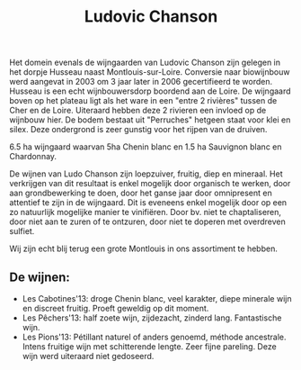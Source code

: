 ﻿---
title:  Ludovic Chanson
huis:   Dom. Chanson
regio:  A.O.C. Montlouis-sur-Loire
photo:  chanson.jpg
layout: wijnhuis 

wijnen:
    - naam: Les Cabotines'13
      ref:   
      app: A.O.C. Montlouis
      type: Blanc sec
      cep:  Chenin blanc
      prijs: €12.83
    
    - naam: Les Pêchers'13
      ref:   
      app:  A.O.C. Montlouis  
      type: Blanc sec tendre
      cep:  Chenin blanc
      prijs: €13.38
    
    - naam: Les Pions'13
      ref:   
      app:  A.O.C. Montlouis
      type: Pétillant Naturel
      cep:  Chenin blanc
      prijs: €13.98
      
---
Het domein evenals de wijngaarden van Ludovic Chanson zijn gelegen in het dorpje Husseau naast Montlouis-sur-Loire. Conversie naar biowijnbouw werd aangevat in 2003 om 3 jaar later in 2006 
gecertifieerd te worden. Husseau is een echt wijnbouwersdorp boordend aan de Loire. De wijngaard boven op het plateau ligt als het ware in een "entre 2 rivières" tussen de Cher en de Loire.
Uiteraard hebben deze 2 rivieren een invloed op de wijnbouw hier. De bodem bestaat uit "Perruches" hetgeen staat voor klei en silex. Deze ondergrond is zeer gunstig voor het rijpen van de druiven.

6.5 ha wijngaard waarvan 5ha Chenin blanc en 1.5 ha Sauvignon blanc en Chardonnay.

De wijnen van Ludo Chanson zijn loepzuiver, fruitig, diep en mineraal. Het verkrijgen van dit resultaat is enkel mogelijk door organisch te werken, door aan grondbewerking te doen,
door het ganse jaar door omnipresent en attentief te zijn in de wijngaard.
Dit is eveneens enkel mogelijk door op een zo natuurlijk mogelijke manier te vinifiëren. Door bv. niet te chaptaliseren, door niet aan te zuren of te ontzuren, door niet te doperen met overdreven sulfiet.

Wij zijn echt blij terug een grote Montlouis in ons assortiment te hebben. 

De wijnen:
----------
* Les Cabotines'13: droge Chenin blanc, veel karakter, diepe minerale wijn en discreet fruitig. Proeft geweldig op dit moment.
* Les Pêchers'13: half zoete wijn, zijdezacht, zinderd lang. Fantastische wijn. 
* Les Pions'13: Pétillant naturel of anders genoemd, méthode ancestrale. Intens fruitige wijn met schitterende lengte. Zeer fijne pareling. Deze wijn werd uiteraard niet gedoseerd.

   



